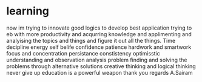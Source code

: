 # learning
now im trying to innovate good logics to develop best application
trying to eb with more productivity and acqurring knowledge and applimenting and analyising the topics and things and figure it out all the things.
Time 
decipline 
energy
self belife
confidence
patience
hardwork and smartwork 
focus and concentration 
persistance
constistency
optimisstic
understanding and observation
analysis
problem finding and solving the problems through alternative solutions
creative thinking and logical thinking
never give up
education is a powerful weapon
thank  you 
regards
A.Sairam
